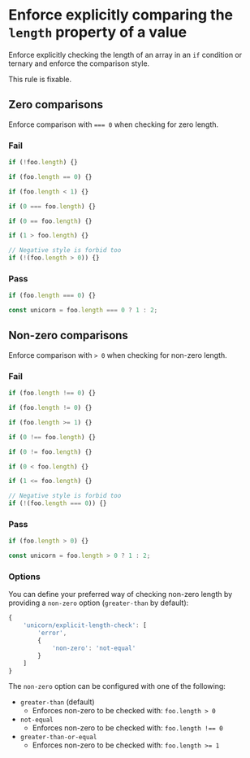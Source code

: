 # Enforce explicitly comparing the `length` property of a value

Enforce explicitly checking the length of an array in an `if` condition or ternary and enforce the comparison style.

This rule is fixable.

## Zero comparisons

Enforce comparison with `=== 0` when checking for zero length.

### Fail

```js
if (!foo.length) {}
```

```js
if (foo.length == 0) {}
```

```js
if (foo.length < 1) {}
```

```js
if (0 === foo.length) {}
```

```js
if (0 == foo.length) {}
```

```js
if (1 > foo.length) {}
```

```js
// Negative style is forbid too
if (!(foo.length > 0)) {}
```

### Pass

```js
if (foo.length === 0) {}
```

```js
const unicorn = foo.length === 0 ? 1 : 2;
```

## Non-zero comparisons

Enforce comparison with `> 0` when checking for non-zero length.

### Fail

```js
if (foo.length !== 0) {}
```

```js
if (foo.length != 0) {}
```

```js
if (foo.length >= 1) {}
```

```js
if (0 !== foo.length) {}
```

```js
if (0 != foo.length) {}
```

```js
if (0 < foo.length) {}
```

```js
if (1 <= foo.length) {}
```

```js
// Negative style is forbid too
if (!(foo.length === 0)) {}
```

### Pass

```js
if (foo.length > 0) {}
```

```js
const unicorn = foo.length > 0 ? 1 : 2;
```

### Options

You can define your preferred way of checking non-zero length by providing a `non-zero` option (`greater-than` by default):

```js
{
	'unicorn/explicit-length-check': [
		'error',
		{
			'non-zero': 'not-equal'
		}
	]
}
```

The `non-zero` option can be configured with one of the following:

- `greater-than` (default)
	- Enforces non-zero to be checked with: `foo.length > 0`
- `not-equal`
	- Enforces non-zero to be checked with: `foo.length !== 0`
- `greater-than-or-equal`
	- Enforces non-zero to be checked with: `foo.length >= 1`
